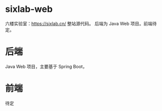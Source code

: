 # sixlab-web
六楼实验室：<a href="https://sixlab.cn/" target="_blank">https://sixlab.cn/</a> 整站源代码。
后端为 Java Web 项目。前端待定。

# 后端
Java Web 项目，主要基于 Spring Boot，

# 前端
待定